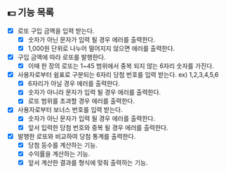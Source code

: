 ## 💵 기능 목록

- [x] 로또 구입 금액을 입력 받는다.
  - [x] 숫자가 아닌 문자가 입력 될 경우 에러를 출력한다.
  - [x] 1,000원 단위로 나누어 떨어지지 않으면 에러를 출력한다.
- [x] 구입 금액에 따라 로또를 발행한다.
  - [x] 이때 한 장의 로또는 1~45 범위에서 중복 되지 않는 6자리 숫자를 가진다.
- [x] 사용자로부터 쉼표로 구분되는 6자리 당첨 번호를 입력 받는다. ex) 1,2,3,4,5,6
  - [x] 6자리가 아닐 경우 에러를 출력한다.
  - [x] 숫자가 아니라 문자가 입력 될 경우 에러를 출력한다.
  - [x] 로또 범위를 초과할 경우 에러를 출력한다.
- [x] 사용자로부터 보너스 번호를 입력 받는다.
  - [x] 숫자가 아닌 문자가 입력 될 경우 에러를 출력한다.
  - [x] 앞서 입력한 당첨 번호와 중복 될 경우 에러를 출력한다.
- [x] 발행한 로또와 비교하여 당첨 통계를 출력한다.
  - [x] 당첨 등수를 계산하는 기능.
  - [x] 수익률을 계산하는 기능.
  - [x] 앞서 계산한 결과를 형식에 맞춰 출력하는 기능.